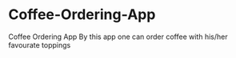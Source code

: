 # Coffee-Ordering-App
Coffee Ordering App
By this app one can order coffee with his/her favourate toppings
